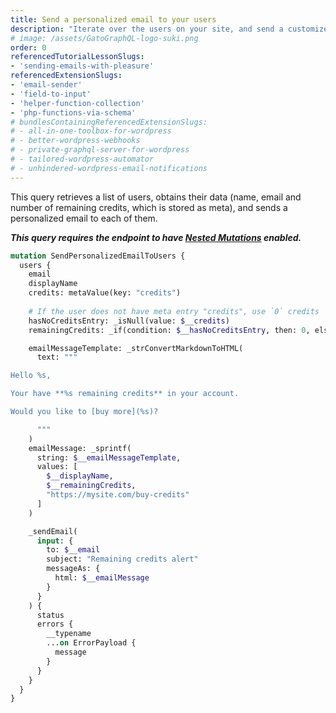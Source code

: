 ```yaml
---
title: Send a personalized email to your users
description: "Iterate over the users on your site, and send a customized email to each of them"
# image: /assets/GatoGraphQL-logo-suki.png
order: 0
referencedTutorialLessonSlugs:
- 'sending-emails-with-pleasure'
referencedExtensionSlugs:
- 'email-sender'
- 'field-to-input'
- 'helper-function-collection'
- 'php-functions-via-schema'
# bundlesContainingReferencedExtensionSlugs:
# - all-in-one-toolbox-for-wordpress
# - better-wordpress-webhooks
# - private-graphql-server-for-wordpress
# - tailored-wordpress-automator
# - unhindered-wordpress-email-notifications
---
```


This query retrieves a list of users, obtains their data (name, email and number of remaining credits, which is stored as meta), and sends a personalized email to each of them.

**_This query requires the endpoint to have [Nested Mutations](https://gatographql.com/guides/schema/using-nested-mutations/) enabled._**

```graphql
mutation SendPersonalizedEmailToUsers {
  users {
    email
    displayName
    credits: metaValue(key: "credits")
    
    # If the user does not have meta entry "credits", use `0` credits
    hasNoCreditsEntry: _isNull(value: $__credits)
    remainingCredits: _if(condition: $__hasNoCreditsEntry, then: 0, else: $__credits)

    emailMessageTemplate: _strConvertMarkdownToHTML(
      text: """

Hello %s,

Your have **%s remaining credits** in your account.

Would you like to [buy more](%s)?

      """
    )
    emailMessage: _sprintf(
      string: $__emailMessageTemplate,
      values: [
        $__displayName,
        $__remainingCredits,
        "https://mysite.com/buy-credits"
      ]
    )

    _sendEmail(
      input: {
        to: $__email
        subject: "Remaining credits alert"
        messageAs: {
          html: $__emailMessage
        }
      }
    ) {
      status
      errors {
        __typename
        ...on ErrorPayload {
          message
        }
      }
    }
  }
}
```
